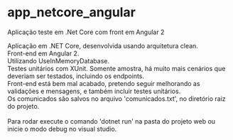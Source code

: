 # app_netcore_angular
Aplicação teste em .Net Core com front em Angular 2

Aplicação em .NET Core, desenvolvida usando arquitetura clean. <br>
Front-end em Angular 2. <br>
Utilizando UseInMemoryDatabase. <br>
Testes unitários com XUnit. Somente amostra, há muito mais cenários que deveriam ser testados, incluindo os endpoints.<br>
Front-end está bem mal acabado, pretendo seguir melhorando as validações e mensagens, e também incluir testes unitários.<br>
Os comunicados são salvos no arquivo 'comunicados.txt', no diretório raiz do projeto.<br>
<br>
Para rodar execute o comando 'dotnet run' na pasta do projeto web ou inicie o modo debug no visual studio.
